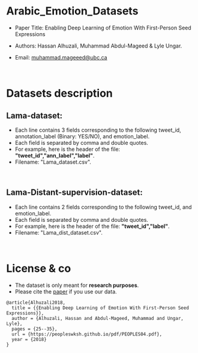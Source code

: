 # Arabic_Emotion_Datasets
* Paper Title: Enabling Deep Learning of Emotion With First-Person Seed Expressions

* Authors: Hassan Alhuzali, Muhammad Abdul-Mageed & Lyle Ungar.

* Email: muhammad.mageeed@ubc.ca

</br>

# Datasets description
## Lama-dataset:
	
* Each line contains 3 fields corresponding to the following tweet_id, annotation_label (Binary: YES/NO), and emotion_label.
* Each field is separated by comma and double quotes.
* For example, here is the header of the file: **"tweet_id","ann_label","label"**.
* Filename: "Lama_dataset.csv".

</br>

## Lama-Distant-supervision-dataset:
* Each line contains 2 fields corresponding to the following tweet_id, and emotion_label.
* Each field is separated by comma and double quotes.
* For example, here is the header of the file: **"tweet_id","label"**.
* Filename: "Lama_dist_dataset.csv".

</br>

# License & co
* The dataset is only meant for **research purposes**.
* Please cite the [paper](https://peopleswksh.github.io/pdf/PEOPLES04.pdf) if you use our data.

```
@article{Alhuzali2018,
  title = {{Enabling Deep Learning of Emotion With First-Person Seed Expressions}},
  author = {Alhuzali, Hassan and Abdul-Mageed, Muhammad and Ungar, Lyle},
  pages = {25--35},
  url = {https://peopleswksh.github.io/pdf/PEOPLES04.pdf},
  year = {2018}
}
```

